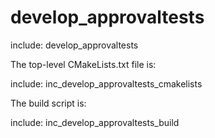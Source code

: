 # develop_approvaltests

include: develop_approvaltests

The top-level CMakeLists.txt file is:

include: inc_develop_approvaltests_cmakelists

The build script is:

include: inc_develop_approvaltests_build
